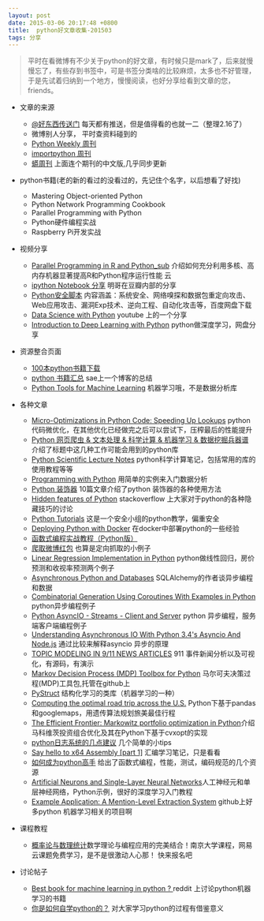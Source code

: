 ```yaml
---
layout: post
date: 2015-03-06 20:17:48 +0800
title:  python好文章收集-201503
tags: 分享
---
```


>平时在看微博有不少关于python的好文章，有时候只是mark了，后来就慢慢忘了，有些存到书签中，可是书签分类啥的比较麻烦，太多也不好管理，于是先试着归纳到一个地方，慢慢阅读，也好分享给看到文章的您，friends。

* 文章的来源
    - [@好东西传送门](http://www.weibo.com/haoawesome) 每天都有推送，但是值得看的也就一二（整理2.16了）
    - 微博别人分享， 平时查资料碰到的
    - [Python Weekly 周刊](http://www.pythonweekly.com/)
    - [importpython 周刊](http://importpython.com/newsletter/)
    - [蟒周刊](http://weekly.pychina.org/) 上面连个期刊的中文版,几乎同步更新

* python书籍(老的新的看过的没看过的，先记住个名字，以后想看了好找)
    - Mastering Object-oriented Python
    - Python Network Programming Cookbook
    - Parallel Programming with Python
    - Python硬件编程实战
    - Raspberry Pi开发实战

* 视频分享
    - [Parallel Programming in R and Python_sub](http://pan.baidu.com/s/1ntj1dQ5) 介绍如何充分利用多核、高内存机器显著提高R和Python程序运行性能 云
    - [ipython Notebook 分享](http://www.dongwm.com/archives/ji-jiang-zai-bpugfen-xiang/) 明哥在豆瓣内部的分享
    - [Python安全脚本](http://pan.baidu.com/s/1hqy403i) 内容涵盖：系统安全、网络嗅探和数据包重定向攻击、Web应用攻击、漏洞Exp技术、逆向工程、自动化攻击等，百度网盘下载
    - [Data Science with Python](https://www.youtube.com/playlist?list=PLVwJeG_Q73i6GPbE8A9VNaAEgzIu_cD__) youtube 上的一个分享
    - [Introduction to Deep Learning with Python](http://pan.baidu.com/s/1dcpYI) python做深度学习，网盘分享

* 资源整合页面
    - [100本python书籍下载](http://www.pythontip.com/study/share_yunpan?page=1)
    - [python 书籍汇总](http://automationtesting.sinaapp.com/blog/python_books) sae上一个博客的总结
    - [Python Tools for Machine Learning](https://www.cbinsights.com/blog/python-tools-machine-learning/)  机器学习哦，不是数据分析库

* 各种文章
    - [Micro-Optimizations in Python Code: Speeding Up Lookups](http://jamesls.com/micro-optimizations-in-python-code-speeding-up-lookups.html) python代码微优化，在其他优化已经做完之后可以尝试下，压榨最后的性能提升
    - [Python 网页爬虫 & 文本处理 & 科学计算 & 机器学习 & 数据挖掘兵器谱](http://mp.weixin.qq.com/s?__biz=MjM5ODkzMzMwMQ==&mid=202985544&idx=1&sn=9b621112a183911ec1e29c41048f2e48&3rd=MzA3MDU4NTYzMw==&scene=6#rd) 介绍了标题中这几种工作可能会用到的python库
    - [Python Scientific Lecture Notes](http://scipy-lectures.github.io/index.html) python科学计算笔记，包括常用的库的使用教程等等
    - [Programming with Python](http://www.software-carpentry.org/v5/novice/python/index.html) 用简单的实例来入门数据分析
    - [Python 装饰器](https://github.com/GrahamDumpleton/wrapt/tree/master/blog) 10篇文章介绍了python 装饰器的各种使用方法
    - [Hidden features of Python](http://stackoverflow.com/questions/101268/hidden-features-of-python/1024693) stackoverflow 上大家对于python的各种隐藏技巧的讨论
    - [Python Tutorials](http://www.primalsecurity.net/tutorials/python-tutorials/) 这是一个安全小组的python教学，偏重安全
    - [Deploying Python with Docker](https://medium.com/@rlbaker/deploying-python-with-docker-15a472cf12a5) 在docker中部署python的一些经验
    - [函数式编程实战教程（Python版）](http://python.jobbole.com/81075/)
    - [爬取微博红包](http://www.freebuf.com/articles/web/59071.html) 也算是定向抓取的小例子
    - [Linear Regression Implementation in Python](http://dataconomy.com/linear-regression-implementation-in-python) python做线性回归，房价预测和收视率预测两个例子
    - [Asynchronous Python and Databases](http://techspot.zzzeek.org/2015/02/15/asynchronous-python-and-databases/) SQLAlchemy的作者谈异步编程和数据
    - [Combinatorial Generation Using Coroutines With Examples in Python](http://sahandsaba.com/combinatorial-generation-using-coroutines-in-python.html) python异步编程例子
    - [Python AsyncIO - Streams - Client and Server](http://davebehnke.com/python-asyncio-streams-client-server.html) python 异步编程，服务端客户端编程例子
    - [Understanding Asynchronous IO With Python 3.4's Asyncio And Node.js](http://sahandsaba.com/understanding-asyncio-node-js-python-3-4.html) 通过比较来解释asyncio 异步的原理
    - [TOPIC MODELING IN 9/11 NEWS ARTICLES](http://blog.dominodatalab.com/topic-modeling-in-sept-11-news-articles/) 911 事件新闻分析以及可视化，有源码，有演示
    - [Markov Decision Process (MDP) Toolbox for Python](https://github.com/sawcordwell/pymdptoolbox) 马尔可夫决策过程(MDP)工具包,托管在github上
    - [PyStruct](https://pystruct.github.io/)  结构化学习的类库（机器学习的一种）
    - [Computing the optimal road trip across the U.S.](http://nbviewer.ipython.org/github/rhiever/Data-Analysis-and-Machine-Learning-Projects/blob/master/optimal-road-trip/Computing%20the%20optimal%20road%20trip%20across%20the%20U.S..ipynb) Python下基于pandas和googlemaps，用遗传算法规划旅美最佳行程
    - [The Efficient Frontier: Markowitz portfolio optimization in Python](http://blog.quantopian.com/markowitz-portfolio-optimization-2/)介绍马科维茨投资组合优化及其在Python下基于cvxopt的实现
    - [python日志系统的几点建议](http://python.jobbole.com/81132/)  几个简单的小tips
    - [Say hello to x64 Assembly [part 1]](http://0xax.blogspot.sg/2014/08/say-hello-to-x64-assembly-part-1.html)  汇编学习笔记，只是看看
    - [如何成为python高手](http://blogread.cn/it/article/3892) 给出了函数式编程，性能，测试，编码规范的几个资源
    - [Artificial Neurons and Single-Layer Neural Networks](http://sebastianraschka.com/Articles/2015_singlelayer_neurons.html)人工神经元和单层神经网络，Python示例，很好的深度学习入门教程
    - [Example Application: A Mention-Level Extraction System](http://deepdive.stanford.edu/doc/basics/walkthrough/walkthrough.html) github上好多python 机器学习相关的项目啊

* 课程教程
    - [概率论与数理统计](http://mooc.study.163.com/course/NJU-1000031001#/info)数学理论与编程应用的完美结合！南京大学课程，网易云课题免费学习，是不是很激动人心那！ 快来报名吧

* 讨论帖子
    - [Best book for machine learning in python ? ](http://www.reddit.com/r/MachineLearning/comments/2xptdg/best_book_for_machine_learning_in_python/) reddit 上讨论python机器学习的书籍
    - [你是如何自学python的？](http://www.zhihu.com/question/20702054/answer/15908321) 对大家学习python的过程有借鉴意义


